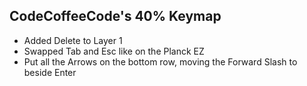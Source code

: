 ## CodeCoffeeCode's 40% Keymap

- Added Delete to Layer 1
- Swapped Tab and Esc like on the Planck EZ
- Put all the Arrows on the bottom row, moving the Forward Slash to beside Enter
